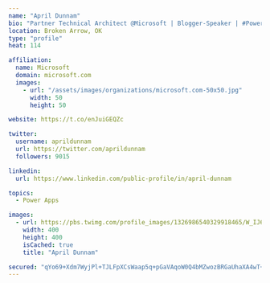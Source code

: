 ```yaml
---
name: "April Dunnam"
bio: "Partner Technical Architect @Microsoft | Blogger-Speaker | #PowerApps, #PowerAutomate, #Office365, #SharePoint | #WIT | #Karaoke Queen"
location: Broken Arrow, OK
type: "profile"
heat: 114

affiliation:
  name: Microsoft
  domain: microsoft.com
  images:
    - url: "/assets/images/organizations/microsoft.com-50x50.jpg"
      width: 50
      height: 50

website: https://t.co/enJuiGEQZc

twitter:
  username: aprildunnam
  url: https://twitter.com/aprildunnam
  followers: 9015

linkedin:
  url: https://www.linkedin.com/public-profile/in/april-dunnam

topics:
  - Power Apps

images:
  - url: https://pbs.twimg.com/profile_images/1326986540329918465/W_IJ6Ih2_400x400.jpg
    width: 400
    height: 400
    isCached: true
    title: "April Dunnam"

secured: "qYo69+Xdm7WyjPl+TJLFpXCsWaap5q+pGaVAqoW0Q4bMZwozBRGaUhaXA4wT+JliBCHeBMCr2YaqkFCr6vO9rNKnnOPcDmv9FxweZ36nd4ju2Cdked3bQjcusFfH0Z02V1DMzkMAPntglh3E+JVHbiyRLWxh97Xtx1dYT3+UIijL0V1OezVtF9WL/olMVB6TcuSKiTj26dY6rIu8YpQ2BtEyI4bJdDfYFQiJqIey0fvYnmHD/KpIWv6zkYuONwib3u5U93yvZwW6jHWCjrfrWUPVD19EYbUmIkW6BMscC66p6yFsVgd9+uVRy6UNLI2szjZ/4dbJm0JwUQ8yHF0XkBZhyzlQqhn6De/7Q36B9HYks3ElZVeg2zGAKkAG4A6ZRw0uGy//tAAmgQ/1YXuX+opEsE16C5ngFw5Tsppamuk=;Uo88jvkGMESgpyKk8JOcNw=="
---
```


